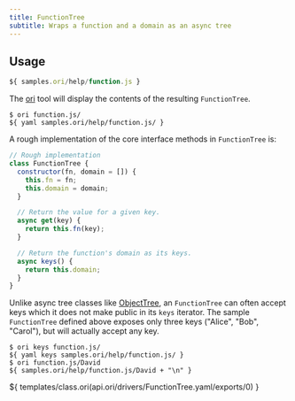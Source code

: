 ```yaml
---
title: FunctionTree
subtitle: Wraps a function and a domain as an async tree
---
```


## Usage

```js
${ samples.ori/help/function.js }
```

The [ori](/cli) tool will display the contents of the resulting `FunctionTree`.

```console
$ ori function.js/
${ yaml samples.ori/help/function.js/ }
```

A rough implementation of the core interface methods in `FunctionTree` is:

```js
// Rough implementation
class FunctionTree {
  constructor(fn, domain = []) {
    this.fn = fn;
    this.domain = domain;
  }

  // Return the value for a given key.
  async get(key) {
    return this.fn(key);
  }

  // Return the function's domain as its keys.
  async keys() {
    return this.domain;
  }
}
```

Unlike async tree classes like [ObjectTree](ObjectTree.html), an `FunctionTree` can often accept keys which it does not make public in its `keys` iterator. The sample `FunctionTree` defined above exposes only three keys ("Alice", "Bob", "Carol"), but will actually accept any key.

```console
$ ori keys function.js/
${ yaml keys samples.ori/help/function.js/ }
$ ori function.js/David
${ samples.ori/help/function.js/David + "\n" }
```

${ templates/class.ori(api.ori/drivers/FunctionTree.yaml/exports/0) }
